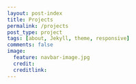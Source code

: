```yaml
---
layout: post-index
title: Projects
permalink: /projects
post_type: project
tags: [about, Jekyll, theme, responsive]
comments: false
image:
  feature: navbar-image.jpg
  credit:
  creditlink:
---
```

